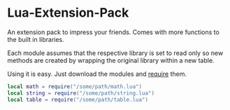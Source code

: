 # Lua-Extension-Pack
An extension pack to impress your friends. Comes with more functions to the built in libraries. 

Each module assumes that the respective library is set to read only so new methods are created by wrapping the original library within a new table. 


Using it is easy. Just download the modules and [require](https://www.lua.org/pil/8.1.html) them. 

```lua
local math = require("/some/path/math.lua")
local string = require("/some/path/string.lua")
local table = require("/some/path/table.lua")
```
